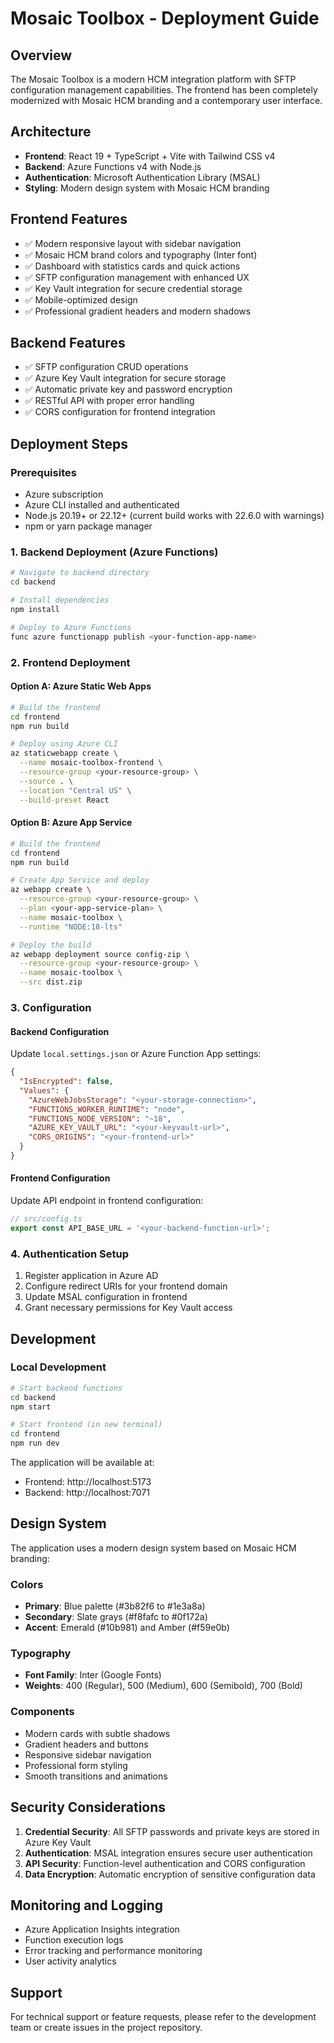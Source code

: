 # Mosaic Toolbox - Deployment Guide

## Overview
The Mosaic Toolbox is a modern HCM integration platform with SFTP configuration management capabilities. The frontend has been completely modernized with Mosaic HCM branding and a contemporary user interface.

## Architecture
- **Frontend**: React 19 + TypeScript + Vite with Tailwind CSS v4
- **Backend**: Azure Functions v4 with Node.js
- **Authentication**: Microsoft Authentication Library (MSAL)
- **Styling**: Modern design system with Mosaic HCM branding

## Frontend Features
- ✅ Modern responsive layout with sidebar navigation
- ✅ Mosaic HCM brand colors and typography (Inter font)
- ✅ Dashboard with statistics cards and quick actions
- ✅ SFTP configuration management with enhanced UX
- ✅ Key Vault integration for secure credential storage
- ✅ Mobile-optimized design
- ✅ Professional gradient headers and modern shadows

## Backend Features
- ✅ SFTP configuration CRUD operations
- ✅ Azure Key Vault integration for secure storage
- ✅ Automatic private key and password encryption
- ✅ RESTful API with proper error handling
- ✅ CORS configuration for frontend integration

## Deployment Steps

### Prerequisites
- Azure subscription
- Azure CLI installed and authenticated
- Node.js 20.19+ or 22.12+ (current build works with 22.6.0 with warnings)
- npm or yarn package manager

### 1. Backend Deployment (Azure Functions)

```bash
# Navigate to backend directory
cd backend

# Install dependencies
npm install

# Deploy to Azure Functions
func azure functionapp publish <your-function-app-name>
```

### 2. Frontend Deployment

#### Option A: Azure Static Web Apps
```bash
# Build the frontend
cd frontend
npm run build

# Deploy using Azure CLI
az staticwebapp create \
  --name mosaic-toolbox-frontend \
  --resource-group <your-resource-group> \
  --source . \
  --location "Central US" \
  --build-preset React
```

#### Option B: Azure App Service
```bash
# Build the frontend
cd frontend
npm run build

# Create App Service and deploy
az webapp create \
  --resource-group <your-resource-group> \
  --plan <your-app-service-plan> \
  --name mosaic-toolbox \
  --runtime "NODE:18-lts"

# Deploy the build
az webapp deployment source config-zip \
  --resource-group <your-resource-group> \
  --name mosaic-toolbox \
  --src dist.zip
```

### 3. Configuration

#### Backend Configuration
Update `local.settings.json` or Azure Function App settings:
```json
{
  "IsEncrypted": false,
  "Values": {
    "AzureWebJobsStorage": "<your-storage-connection>",
    "FUNCTIONS_WORKER_RUNTIME": "node",
    "FUNCTIONS_NODE_VERSION": "~18",
    "AZURE_KEY_VAULT_URL": "<your-keyvault-url>",
    "CORS_ORIGINS": "<your-frontend-url>"
  }
}
```

#### Frontend Configuration
Update API endpoint in frontend configuration:
```typescript
// src/config.ts
export const API_BASE_URL = '<your-backend-function-url>';
```

### 4. Authentication Setup

1. Register application in Azure AD
2. Configure redirect URIs for your frontend domain
3. Update MSAL configuration in frontend
4. Grant necessary permissions for Key Vault access

## Development

### Local Development
```bash
# Start backend functions
cd backend
npm start

# Start frontend (in new terminal)
cd frontend
npm run dev
```

The application will be available at:
- Frontend: http://localhost:5173
- Backend: http://localhost:7071

## Design System

The application uses a modern design system based on Mosaic HCM branding:

### Colors
- **Primary**: Blue palette (#3b82f6 to #1e3a8a)
- **Secondary**: Slate grays (#f8fafc to #0f172a)
- **Accent**: Emerald (#10b981) and Amber (#f59e0b)

### Typography
- **Font Family**: Inter (Google Fonts)
- **Weights**: 400 (Regular), 500 (Medium), 600 (Semibold), 700 (Bold)

### Components
- Modern cards with subtle shadows
- Gradient headers and buttons
- Responsive sidebar navigation
- Professional form styling
- Smooth transitions and animations

## Security Considerations

1. **Credential Security**: All SFTP passwords and private keys are stored in Azure Key Vault
2. **Authentication**: MSAL integration ensures secure user authentication
3. **API Security**: Function-level authentication and CORS configuration
4. **Data Encryption**: Automatic encryption of sensitive configuration data

## Monitoring and Logging

- Azure Application Insights integration
- Function execution logs
- Error tracking and performance monitoring
- User activity analytics

## Support

For technical support or feature requests, please refer to the development team or create issues in the project repository.
